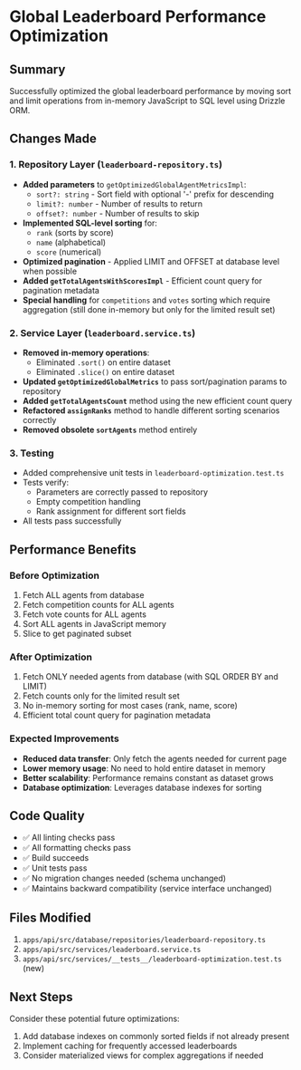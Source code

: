 # Global Leaderboard Performance Optimization

## Summary

Successfully optimized the global leaderboard performance by moving sort and limit operations from in-memory JavaScript to SQL level using Drizzle ORM.

## Changes Made

### 1. Repository Layer (`leaderboard-repository.ts`)

- **Added parameters** to `getOptimizedGlobalAgentMetricsImpl`:
  - `sort?: string` - Sort field with optional '-' prefix for descending
  - `limit?: number` - Number of results to return
  - `offset?: number` - Number of results to skip
- **Implemented SQL-level sorting** for:
  - `rank` (sorts by score)
  - `name` (alphabetical)
  - `score` (numerical)
- **Optimized pagination** - Applied LIMIT and OFFSET at database level when possible
- **Added `getTotalAgentsWithScoresImpl`** - Efficient count query for pagination metadata
- **Special handling** for `competitions` and `votes` sorting which require aggregation (still done in-memory but only for the limited result set)

### 2. Service Layer (`leaderboard.service.ts`)

- **Removed in-memory operations**:
  - Eliminated `.sort()` on entire dataset
  - Eliminated `.slice()` on entire dataset
- **Updated `getOptimizedGlobalMetrics`** to pass sort/pagination params to repository
- **Added `getTotalAgentsCount`** method using the new efficient count query
- **Refactored `assignRanks`** method to handle different sorting scenarios correctly
- **Removed obsolete `sortAgents`** method entirely

### 3. Testing

- Added comprehensive unit tests in `leaderboard-optimization.test.ts`
- Tests verify:
  - Parameters are correctly passed to repository
  - Empty competition handling
  - Rank assignment for different sort fields
- All tests pass successfully

## Performance Benefits

### Before Optimization

1. Fetch ALL agents from database
2. Fetch competition counts for ALL agents
3. Fetch vote counts for ALL agents
4. Sort ALL agents in JavaScript memory
5. Slice to get paginated subset

### After Optimization

1. Fetch ONLY needed agents from database (with SQL ORDER BY and LIMIT)
2. Fetch counts only for the limited result set
3. No in-memory sorting for most cases (rank, name, score)
4. Efficient total count query for pagination metadata

### Expected Improvements

- **Reduced data transfer**: Only fetch the agents needed for current page
- **Lower memory usage**: No need to hold entire dataset in memory
- **Better scalability**: Performance remains constant as dataset grows
- **Database optimization**: Leverages database indexes for sorting

## Code Quality

- ✅ All linting checks pass
- ✅ All formatting checks pass
- ✅ Build succeeds
- ✅ Unit tests pass
- ✅ No migration changes needed (schema unchanged)
- ✅ Maintains backward compatibility (service interface unchanged)

## Files Modified

1. `apps/api/src/database/repositories/leaderboard-repository.ts`
2. `apps/api/src/services/leaderboard.service.ts`
3. `apps/api/src/services/__tests__/leaderboard-optimization.test.ts` (new)

## Next Steps

Consider these potential future optimizations:

1. Add database indexes on commonly sorted fields if not already present
2. Implement caching for frequently accessed leaderboards
3. Consider materialized views for complex aggregations if needed
